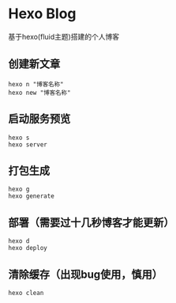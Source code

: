 # Hexo Blog
基于hexo(fluid主题)搭建的个人博客

## 创建新文章
```
hexo n "博客名称"
hexo new "博客名称"
```

## 启动服务预览
```
hexo s
hexo server
```

## 打包生成
```
hexo g
hexo generate
```

## 部署（需要过十几秒博客才能更新）
```
hexo d
hexo deploy
```

## 清除缓存（出现bug使用，慎用）
```
hexo clean
```
